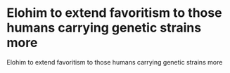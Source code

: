 # Elohim to extend favoritism to those humans carrying genetic strains more

Elohim to extend favoritism to those humans carrying genetic strains more